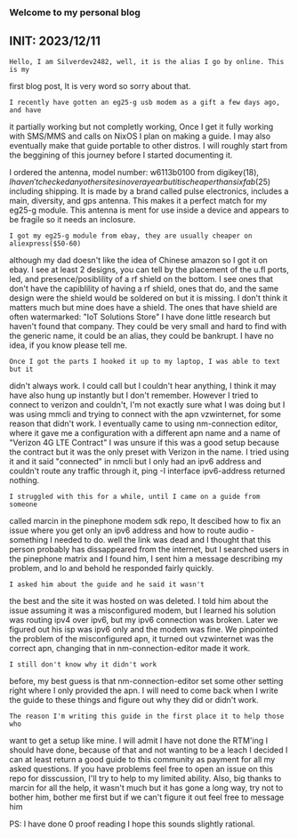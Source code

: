 ### Welcome to my personal blog

## INIT: 2023/12/11
    Hello, I am Silverdev2482, well, it is the alias I go by online. This is my
first blog post, It is very word so sorry about that.

    I recently have gotten an eg25-g usb modem as a gift a few days ago, and have
it partially working but not completly working, Once I get it fully working with
SMS/MMS and calls on NixOS I plan on making a guide. I may also eventually make
that guide portable to other distros. I will roughly start from the beggining
of this journey before I started documenting it.

I ordered the antenna, model number: w6113b0100 from digikey($18), I haven't
checked any other sites in over a year but it is cheaper than sixfab($25) including
shipping. It is made by a brand called pulse electronics, includes a main,
diversity, and gps antenna. This makes it a perfect match for my eg25-g module.
This antenna is ment for use inside a device and appears to be fragile so it needs
an inclosure.

    I got my eg25-g module from ebay, they are usually cheaper on aliexpress($50-60)
although my dad doesn't like the idea of Chinese amazon so I got it on ebay. I see
at least 2 designs, you can tell by the placement of the u.fl ports, led, and 
presence/posiblility of a rf shield on the bottom. I see ones that don't have the
capiblility of having a rf shield, ones that do, and the same design were the
shield would be soldered on but it is missing. I don't think it matters much but
mine does have a shield. The ones that have shield are often watermarked:
"IoT Solutions Store" I have done little research but haven't found that company.
They could be very small and hard to find with the generic name, it could be an
alias, they could be bankrupt. I have no idea, if you know please tell me.

    Once I got the parts I hooked it up to my laptop, I was able to text but it
didn't always work. I could call but I couldn't hear anything, I think it may have
also hung up instantly but I don't remember. However I tried to connect to verizon
and couldn't, I'm not exactly sure what I was doing but I was using mmcli and
trying to connect with the apn vzwinternet, for some reason that didn't work.
I eventually came to using nm-connection editor, where it gave me a configuration
with a different apn name and a name of "Verizon 4G LTE Contract" I was unsure if
this was a good setup because the contract but it was the only preset with
Verizon in the name. I tried using it and it said "connected" in nmcli but I only
had an ipv6 address and couldn't route any traffic through it, ping -I interface
ipv6-address returned nothing.

    I struggled with this for a while, until I came on a guide from someone
called marcin in the pinephone modem sdk repo, It descibed how to fix an issue
where you get only an ipv6 address and how to route audio - something I needed
to do. well the link was dead and I thought that this person probably has
dissappeared from the internet, but I searched users in the pinephone matrix and I
found him, I sent him a message describing my problem, and lo and behold he
responded fairly quickly.

    I asked him about the guide and he said it wasn't
the best and the site it was hosted on was deleted. I told him about the issue
assuming it was a misconfigured modem, but I learned his solution was routing
ipv4 over ipv6, but my ipv6 connection was broken. Later we figured out his isp
was ipv6 only and the modem was fine. We pinpointed the problem of the
misconfigured apn, it turned out vzwinternet was the correct apn, changing that
in nm-connection-editor made it work.

    I still don't know why it didn't work
before, my best guess is that nm-connection-editor set some other setting right
where I only provided the apn. I will need to come back when I write the guide
to these things and figure out why they did or didn't work.

    The reason I'm writing this guide in the first place it to help those who
want to get a setup like mine. I will admit I have not done the RTM'ing I should
have done, because of that and not wanting to be a leach I decided I can at least
return a good guide to this community as payment for all my asked questions. If
you have problems feel free to open an issue on this repo for disscussion, I'll
try to help to my limited ability. Also, big thanks to marcin for all the help,
it wasn't much but it has gone a long way, try not to bother him, bother me first
but if we can't figure it out feel free to message him

PS: I have done 0 proof reading I hope this sounds slightly rational.


